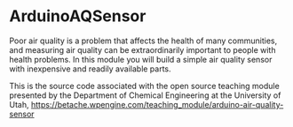 # ArduinoAQSensor
Poor air quality is a problem that affects the health of many communities, and measuring air quality can be extraordinarily important to people with health problems. In this module you will build a simple air quality sensor with inexpensive and readily available parts.

This is the source code associated with the open source teaching module presented by the Department of Chemical Engineering at the University of Utah, https://betache.wpengine.com/teaching_module/arduino-air-quality-sensor
